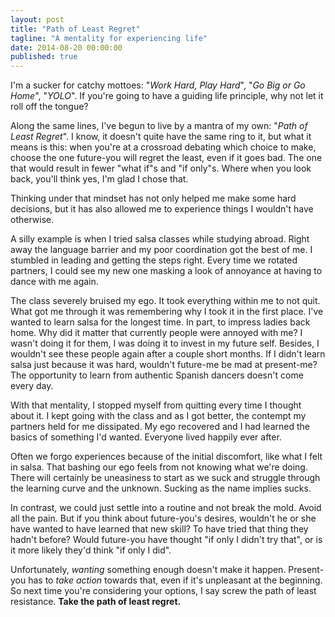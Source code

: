 ```yaml
---
layout: post
title: "Path of Least Regret"
tagline: "A mentality for experiencing life"
date: 2014-08-20 00:00:00
published: true
---
```


I'm a sucker for catchy mottoes: "_Work Hard, Play Hard_", "_Go Big or Go 
Home_", "_YOLO_". If you're going to have a guiding life principle, why not let 
it roll off the tongue?

Along the same lines, I've begun to live by a mantra of my own: "_Path of Least 
Regret_". I know, it doesn't quite have the same ring to it, but what it means 
is this: when you're at a crossroad debating which choice to make, choose the 
one future-you will regret the least, even if it goes bad. The one that would 
result in fewer "what if"s and "if only"s. Where when you look back, you'll 
think yes, I'm glad I chose that.

Thinking under that mindset has not only helped me make some hard decisions, but 
it has also allowed me to experience things I wouldn't have otherwise.

A silly example is when I tried salsa classes while studying abroad. Right away 
the language barrier and my poor coordination got the best of me. I stumbled in 
leading and getting the steps right. Every time we rotated partners, I could see 
my new one masking a look of annoyance at having to dance with me again.

The class severely bruised my ego. It took everything within me to not quit. 
What got me through it was remembering why I took it in the first place. I've 
wanted to learn salsa for the longest time. In part, to impress ladies back 
home. Why did it matter that currently people were annoyed with me? I wasn't 
doing it for them, I was doing it to invest in my future self. Besides, I 
wouldn't see these people again after a couple short months. If I didn't learn 
salsa just because it was hard, wouldn't future-me be mad at present-me? The 
opportunity to learn from authentic Spanish dancers doesn't come every day.

With that mentality, I stopped myself from quitting every time I thought about 
it. I kept going with the class and as I got better, the contempt my partners 
held for me dissipated. My ego recovered and I had learned the basics of 
something I'd wanted. Everyone lived happily ever after.

Often we forgo experiences because of the initial discomfort, like what I felt 
in salsa. That bashing our ego feels from not knowing what we're doing. There 
will certainly be uneasiness to start as we suck and struggle through the 
learning curve and the unknown. Sucking as the name implies sucks.

In contrast, we could just settle into a routine and not break the mold. Avoid 
all the pain. But if you think about future-you's desires, wouldn't he or she 
have wanted to have learned that new skill? To have tried that thing they hadn't 
before? Would future-you have thought "if only I didn't try that", or is it more 
likely they'd think "if only I did".

Unfortunately, _wanting_ something enough doesn't make it happen. Present-you 
has to _take action_ towards that, even if it's unpleasant at the beginning. So 
next time you're considering your options, I say screw the path of least 
resistance. __Take the path of least regret.__
